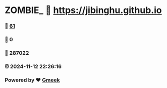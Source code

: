 # ZOMBIE_ :link: https://jibinghu.github.io 
### :page_facing_up: [61](https://jibinghu.github.io/tag.html) 
### :speech_balloon: 0 
### :hibiscus: 287022 
### :alarm_clock: 2024-11-12 22:26:16 
### Powered by :heart: [Gmeek](https://github.com/Meekdai/Gmeek)
